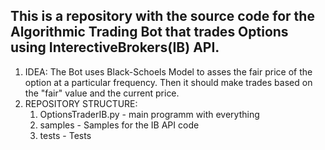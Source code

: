 This is a repository with the source code for the Algorithmic Trading Bot that trades Options using InterectiveBrokers(IB) API. 
------------------------------------
1) IDEA: The Bot uses Black-Schoels Model to asses the fair price of the option at a particular frequency. Then it should make trades based on the "fair" value and the current price. 
2) REPOSITORY STRUCTURE:
   1. OptionsTraderIB.py - main programm with everything
   2. samples - Samples for the IB API code 
   3. tests - Tests

